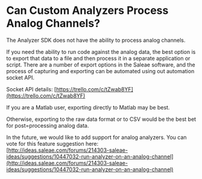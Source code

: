 # Can Custom Analyzers Process Analog Channels?

The Analyzer SDK does not have the ability to process analog channels.

If you need the ability to run code against the analog data, the best option is to export that data to a file and then process it in a separate application or script. There are a number of export options in the Saleae software, and the process of capturing and exporting can be automated using out automation socket API.

Socket API details: [https://trello.com/c/tZwab8YF](https://trello.com/c/tZwab8YF)

If you are a Matlab user, exporting directly to Matlab may be best.

Otherwise, exporting to the raw data format or to CSV would be the best bet for post=processing analog data.

In the future, we would like to add support for analog analyzers. You can vote for this feature suggestion here: [http://ideas.saleae.com/forums/214303-saleae-ideas/suggestions/10447032-run-analyzer-on-an-analog-channel](http://ideas.saleae.com/forums/214303-saleae-ideas/suggestions/10447032-run-analyzer-on-an-analog-channel)

